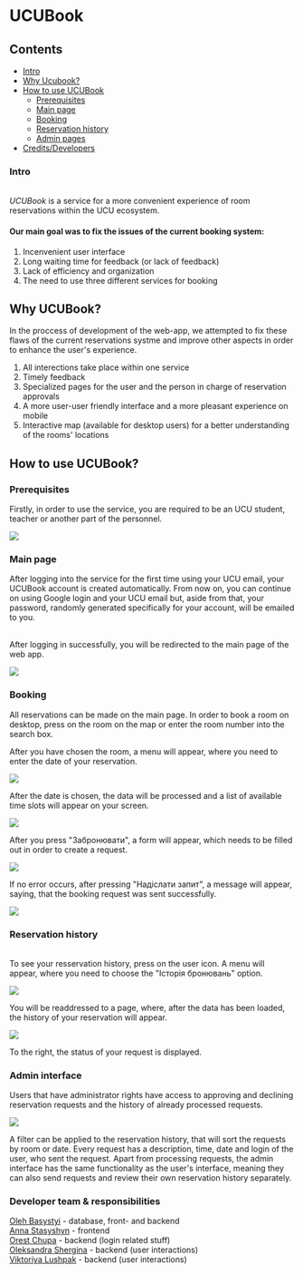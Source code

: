 # UCUBook
## Contents
- [Intro](#intro)
- [Why Ucubook?](#why-ucubook)
- [How to use UCUBook](#how-to-use-ucubook)
    - [Prerequisites](#prerequisites)
    - [Main page](#main-page)
    - [Booking](#booking)
    - [Reservation history](#reservation-history)
    - [Admin pages](#admin-interface)
- [Credits/Developers](#developer-team--responsibilities)
### Intro
<br>*UCUBook* is a service for a more convenient experience of room reservations within the UCU ecosystem.
#### Our main goal was to fix the issues of the current booking system:
1) Incenvenient user interface
2) Long waiting time for feedback (or lack of feedback)
3) Lack of efficiency and organization
4) The need to use three different services for booking
## Why UCUBook? 
In the proccess of development of the web-app, we attempted to fix these flaws of the current reservations systme and improve other aspects in order to enhance the user's experience.
1) All interections take place within one service
2) Timely feedback
3) Specialized pages for the user and the person in charge of reservation approvals
4) A more user-user friendly interface and a more pleasant experience on mobile 
5) Interactive map (available for desktop users) for a better understanding of the rooms' locations
## How to use UCUBook?
### Prerequisites
Firstly, in order to use the service, you are required to be an UCU student, teacher or another part of the personnel.

![](https://i.imgur.com/SXm8SPR.png)

### Main page
After logging into the service for the first time using your UCU email, your UCUBook account is created automatically. From now on, you can continue on using Google login and your UCU email but, aside from that, your password, randomly generated specifically for your account, will be emailed to you. 

<br>After logging in successfully, you will be redirected to the main page of the web app.

![](https://i.imgur.com/deZCBwn.png)

### Booking
All reservations can be made on the main page. In order to book a room on desktop, press on the room on the map or enter the room number into the search box.

After you have chosen the room, a menu will appear, where you need to enter the date of your reservation.

![](https://i.imgur.com/NIdS0B0.png)

After the date is chosen, the data will be processed and a list of available time slots will appear on your screen.

![](https://i.imgur.com/DjrjTbq.png)

After you press "Забронювати", a form will appear, which needs to be filled out in order to create a request.

![](https://i.imgur.com/PRl32m6.png)

If no error occurs, after pressing "Надіслати запит", a message will appear, saying, that the booking request was sent successfully.

![](https://i.imgur.com/qgat3i1.png)

### Reservation history
<br>To see your resservation history, press on the user icon. A menu will appear, where you need to choose the "Історія бронювань" option.

![](https://i.imgur.com/Rz9VRSG.png)

You will be readdressed to a page, where, after the data has been loaded, the history of your reservation will appear.

![](https://i.imgur.com/8E7WmUd.png)

To the right, the status of your request is displayed.

### Admin interface
Users that have administrator rights have access to approving and declining reservation requests and the history of already processed requests.  

![](https://i.imgur.com/Lh2P2Ik.png)

A filter can be applied to the reservation history, that will sort the requests by room or date. Every request has a description, time, date and login of the user, who sent the request. Apart from processing requests, the admin interface has the same functionality as the user's interface, meaning they can also send requests and review their own reservation history separately.

### Developer team & responsibilities

[Oleh Basystyi](https://github.com/n1n1n1q) - database, front- and backend  
[Anna Stasyshyn](https://github.com/annastasyshyn) - frontend  
[Orest Chupa](https://github.com/ratatuiii) - backend (login related stuff)    
[Oleksandra Shergina](https://github.com/shshrg) - backend (user interactions)  
[Viktoriya Lushpak](https://github.com/linyvez) - backend (user interactions)
